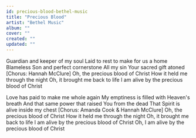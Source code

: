 ```yaml
---
id: precious-blood-bethel-music
title: "Precious Blood"
artist: "Bethel Music"
album: ""
cover: ""
created: ""
updated: ""
---
```


Guardian and keeper of my soul
Laid to rest to make for us a home
Blameless Son and perfect cornerstone
All my sin Your sacred gift atoned
[Chorus: Hannah McClure]
Oh, the precious blood of Christ
How it held me through the night
Oh, it brought me back to life
I am alive by the precious blood of Christ

Love has paid to make me whole again
My emptiness is filled with Heaven's breath
And that same power that raised You from the dead
That Spirit is alive inside my chest
[Chorus: Amanda Cook & Hannah McClure]
Oh, the precious blood of Christ
How it hеld me through the night
Oh, it brought me back to lifе
I am alive by the precious blood of Christ
Oh, I am alive by the precious blood of Christ